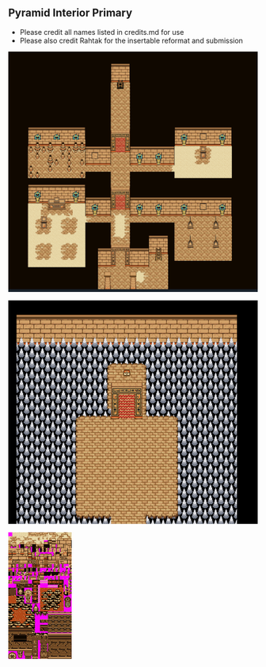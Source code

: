 ## Pyramid Interior Primary
- Please credit all names listed in credits.md for use
- Please also credit Rahtak for the insertable reformat and submission

![example.png](example.png)

![example2.png](example2.png)

![tiles.png](tiles.png)

